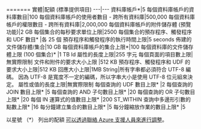 =======
實體|配額 (標準提供項目)
---|---
資料庫帳戶*|5
每個資料庫帳戶的資料庫數目|100
每個資料庫帳戶的使用者數目 - 跨所有資料庫|500,000
每個資料庫帳戶的權限數目 - 跨所有資料庫|2,000,000
每個資料庫帳戶的附件儲存體 (預覽功能)|2 GB
每個集合的每秒要求單位上限|2500
每個集合的預存程序、觸發程序和 UDF 數目* |各 25 個
預存程序和觸發程序的執行時間上限|5 seconds
佈建的文件儲存體/集合|10 GB
每個資料庫帳戶的集合上限*|100
每個資料庫的文件儲存體上限 (100 個集合)* |1 TB
Id 屬性的長度上限|255 字元
每個頁面的項目數上限|無實際限制
文件和附件的要求大小上限 |512 KB
預存程序、觸發程序和 UDF 的要求大小上限|512 KB
回應大小上限|1MB
String|所有字串都必須符合 UTF-8 編碼。 因為 UTF-8 是寬度不一定的編碼，所以字串大小是使用 UTF-8 位元組來決定。
屬性或值的長度上限|無實際限制
每個查詢的 UDF 數目上限* |2
每個查詢的 JOIN 數目上限* |5
每個查詢的 AND 子句數目上限* |20
每個查詢的 OR 子句數目上限* |20
每個 IN 運算式的值數目上限* |200
ST_WITHIN 查詢中多邊形引數的點數上限* |16
每分鐘建立集合的數目上限* |5
每分鐘縮放作業的數目上限* |5

以星號 （*） 列出的配額 [可以透過聯絡 Azure 支援人員來進行調整](../articles/documentdb/documentdb-increase-limits.md)。


